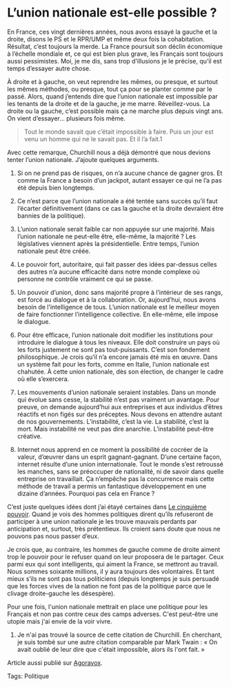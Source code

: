 # L’union nationale est-elle possible ?

En France, ces vingt dernières années, nous avons essayé la gauche et la droite, disons le PS et le RPR/UMP et même deux fois la cohabitation. Résultat, c’est toujours la merde. La France poursuit son déclin économique à l’échelle mondiale et, ce qui est bien plus grave, les Français sont toujours aussi pessimistes. Moi, je me dis, sans trop d’illusions je le précise, qu’il est temps d’essayer autre chose.

À droite et à gauche, on veut reprendre les mêmes, ou presque, et surtout les mêmes méthodes, ou presque, tout ça pour se planter comme par le passé. Alors, quand j’entends dire que l’union nationale est impossible par les tenants de la droite et de la gauche, je me marre. Réveillez-vous. La droite ou la gauche, c’est possible mais ça ne marche plus depuis vingt ans. On vient d’essayer… plusieurs fois même.

> Tout le monde savait que c’était impossible à faire. Puis un jour est venu un homme qui ne le savait pas. Et il l’a fait.1

Avec cette remarque, Churchill nous a déjà démontré que nous devions tenter l’union nationale. J’ajoute quelques arguments.

1. Si on ne prend pas de risques, on n’a aucune chance de gagner gros. Et comme la France a besoin d’un jackpot, autant essayer ce qui ne l’a pas été depuis bien longtemps.

2. Ce n’est parce que l’union nationale a été tentée sans succès qu’il faut l’écarter définitivement (dans ce cas la gauche et la droite devraient être bannies de la politique).

3. L’union nationale serait faible car non appuyée sur une majorité. Mais l’union nationale ne peut-elle être, elle-même, la majorité ? Les législatives viennent après la présidentielle. Entre temps, l’union nationale peut être créée.

4. Le pouvoir fort, autoritaire, qui fait passer des idées par-dessus celles des autres n’a aucune efficacité dans notre monde complexe où personne ne contrôle vraiment ce qui se passe.

5. Un pouvoir d’union, donc sans majorité propre à l’intérieur de ses rangs, est forcé au dialogue et à la collaboration. Or, aujourd’hui, nous avons besoin de l’intelligence de tous. L’union nationale est le meilleur moyen de faire fonctionner l’intelligence collective. En elle-même, elle impose le dialogue.

6. Pour être efficace, l’union nationale doit modifier les institutions pour introduire le dialogue à tous les niveaux. Elle doit construire un pays où les forts justement ne sont pas tout-puissants. C’est son fondement philosophique. Je crois qu’il n’a encore jamais été mis en œuvre. Dans un système fait pour les forts, comme en Italie, l’union nationale est chahutée. À cette union nationale, dès son élection, de changer le cadre où elle s’exercera.

7. Les mouvements d’union nationale seraient instables. Dans un monde qui évolue sans cesse, la stabilité n’est pas vraiment un avantage. Pour preuve, on demande aujourd’hui aux entreprises et aux individus d’êtres réactifs et non figés sur des préceptes. Nous devons en attendre autant de nos gouvernements. L’instabilité, c’est la vie. La stabilité, c’est la mort. Mais instabilité ne veut pas dire anarchie. L’instabilité peut-être créative.

8. Internet nous apprend en ce moment la possibilité de cocréer de la valeur, d’œuvrer dans un esprit gagnant-gagnant. D’une certaine façon, internet résulte d’une union internationale. Tout le monde s’est retroussé les manches, sans se préoccuper de nationalité, ni de savoir dans quelle entreprise on travaillait. Ça n’empêche pas la concurrence mais cette méthode de travail a permis un fantastique développement en une dizaine d’années. Pourquoi pas cela en France ?

C’est juste quelques idées dont j’ai étayé certaines dans [Le cinquième pouvoir](/le-cinquieme-pouvoir/). Quand je vois des hommes politiques dirent qu’ils refuseront de participer à une union nationale je les trouve mauvais perdants par anticipation et, surtout, très prétentieux. Ils croient sans doute que nous ne pouvons pas nous passer d’eux.

Je crois que, au contraire, les hommes de gauche comme de droite aiment trop le pouvoir pour le refuser quand on leur proposera de le partager. Ceux parmi eux qui sont intelligents, qui aiment la France, se mettront au travail. Nous sommes soixante millions, il y aura toujours des volontaires. Et tant mieux s’ils ne sont pas tous politiciens (depuis longtemps je suis persuadé que les forces vives de la nation ne font pas de la politique parce que le clivage droite-gauche les désespère).

Pour une fois, l'union nationale mettrait en place une politique pour les Français et non pas contre ceux des camps adverses. C'est peut-être une utopie mais j'ai envie de la voir vivre.

1. Je n'ai pas trouvé la source de cette citation de Churchill. En cherchant, je suis tombé sur une autre citation comparable par Mark Twain : « On avait oublié de leur dire que c'était impossible, alors ils l'ont fait. »

Article aussi publié sur [Agoravox](http://www.agoravox.fr/article.php3?id_article=20581).

Tags: Politique